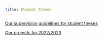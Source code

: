 ```yaml
---
title: Student Theses
---
```


[Our supervision guidelines for student theses](https://kai.cs.vu.nl/theses/supervision_guidlines)

[Our projects for 2022/2023](https://docs.google.com/presentation/d/11cf3WLBuwsWP_kl_9hOB3kMP5IIL9sutUnxZ3ksGPGw/edit#slide=id.g14c07a2d7e4_0_43)
